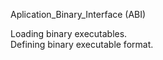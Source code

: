 Aplication_Binary_Interface (ABI)

Loading binary executables.  
Defining binary executable format.
